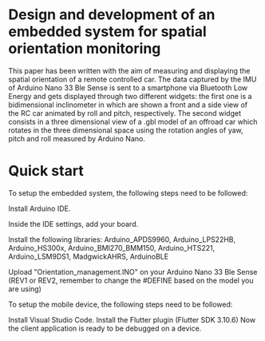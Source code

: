# Design and development of an embedded system for spatial orientation monitoring
This paper has been written with the aim of measuring and displaying the spatial orientation of a remote controlled car. The data captured by the IMU of Arduino Nano 33 Ble Sense is sent to a smartphone via Bluetooth Low Energy and gets displayed through two different widgets: the first one is a bidimensional inclinometer in which are shown a front and a side view of the RC car animated by roll and pitch, respectively. The second widget consists in a three dimensional view of a .gbl model of an offroad car which rotates in the three dimensional space using the rotation angles of yaw, pitch and roll measured by Arduino Nano.

# Quick start
To setup the embedded system, the following steps need to be followed:

Install Arduino IDE.

Inside the IDE settings, add your board.

Install the following libraries: Arduino_APDS9960, Arduino_LPS22HB, Arduino_HS300x, Arduino_BMI270_BMM150, Arduino_HTS221, Arduino_LSM9DS1, MadgwickAHRS, ArduinoBLE

Upload "Orientation_management.INO" on your Arduino Nano 33 Ble Sense (REV1 or REV2, remember to change the #DEFINE based on the model you are using)

To setup the mobile device, the following steps need to be followed:

Install Visual Studio Code.
Install the Flutter plugin (Flutter SDK 3.10.6)
Now the client application is ready to be debugged on a device.
